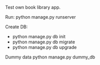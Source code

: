 Test own book library app.

Run:
python manage.py runserver

Create DB:
- python manage.py db init
- python manage.py db migrate
- python manage.py db upgrade

Dummy data
python manage.py dummy_db